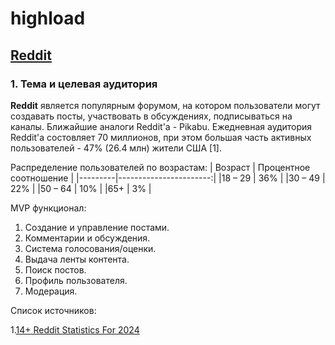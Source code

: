 # highload

## [Reddit](https://www.reddit.com/)

### 1. Тема и целевая аудитория

**Reddit** является популярным форумом, на котором пользователи могут создавать посты, участвовать в обсуждениях, подписываться на каналы. Ближайшие аналоги Reddit'а - Pikabu.
Ежедневная аудитория Reddit'а состовляет 70 миллионов, при этом большая часть активных пользователей - 47% (26.4 млн) жители США [1].

Распределение пользователей по возрастам:
| Возраст | Процентное соотношение |
|---------|-----------------------:|
|18 – 29  |	36%                    |
|30 – 49  |	22%                    |
|50 – 64  |	10%                    |
|65+      |	3%                     |

MVP функционал:
1. Создание и управление постами.
2. Комментарии и обсуждения.
3. Система голосования/оценки.
4. Выдача ленты контента.
5. Поиск постов.
6. Профиль пользователя.
7. Модерация.

Список источников:

1.[14+ Reddit Statistics For 2024](https://www.demandsage.com/reddit-statistics/)
